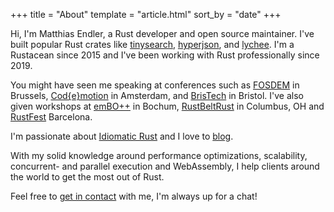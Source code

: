 +++
title = "About"
template = "article.html"
sort_by = "date"
+++

Hi, I'm Matthias Endler, a Rust developer and open source maintainer. I've built
popular Rust crates like [tinysearch](https://github.com/tinysearch/tinysearch),
[hyperjson](https://github.com/mre/hyperjson), and
[lychee](https://github.com/lycheeverse/lychee).
I'm a Rustacean since 2015 and I've been working with Rust professionally since 2019.

You might have seen me speaking at conferences such as
[FOSDEM](https://www.youtube.com/watch?v=ePiWBGh35q0) in Brussels, 
[Cod{e}motion](https://www.youtube.com/watch?v=imtejBNbm0o) in Amsterdam, and
[BrisTech](https://www.youtube.com/watch?v=sEcbTYLtLSM) in Bristol. I've also
given workshops at [emBO++](https://github.com/rust-embedded/wg/issues/235) in
Bochum,
[RustBeltRust](https://speakerdeck.com/mre/workshop-write-your-own-shell-in-rust)
in Columbus, OH and [RustFest](https://hackmd.io/ru4intliRlyJ9t8pU2F29A)
Barcelona.

I'm passionate about [Idiomatic Rust](https://github.com/mre/idiomatic-rust) and
I love to [blog](https://endler.dev/).

With my solid knowledge around performance optimizations, scalability,
concurrent- and parallel execution and WebAssembly, I help clients around the
world to get the most out of Rust.

Feel free to [get in contact](mailto:hi@corrode.dev) with me, I'm always up for
a chat!
